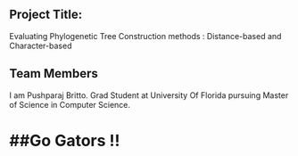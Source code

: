 <h2> Project Title: </h2>
Evaluating Phylogenetic Tree Construction methods : Distance-based and Character-based

<h2> Team Members </h2>
I am Pushparaj Britto. Grad Student at University Of Florida pursuing Master of Science in Computer Science.

<h1>##Go Gators !!<h1>

